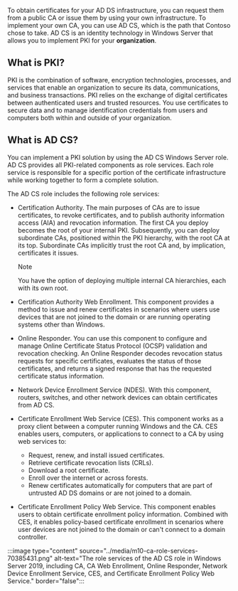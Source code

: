 
To obtain certificates for your AD DS infrastructure, you can request them from a public CA or issue them by using your own infrastructure. To implement your own CA, you can use AD CS, which is the path that Contoso chose to take. AD CS is an identity technology in Windows Server that allows you to implement PKI for your **organization**.

## What is PKI?

PKI is the combination of software, encryption technologies, processes, and services that enable an organization to secure its data, communications, and business transactions. PKI relies on the exchange of digital certificates between authenticated users and trusted resources. You use certificates to secure data and to manage identification credentials from users and computers both within and outside of your organization.

## What is AD CS?

You can implement a PKI solution by using the AD CS Windows Server role. AD CS provides all PKI-related components as role services. Each role service is responsible for a specific portion of the certificate infrastructure while working together to form a complete solution.

The AD CS role includes the following role services:

- Certification Authority. The main purposes of CAs are to issue certificates, to revoke certificates, and to publish authority information access (AIA) and revocation information. The first CA you deploy becomes the root of your internal PKI. Subsequently, you can deploy subordinate CAs, positioned within the PKI hierarchy, with the root CA at its top. Subordinate CAs implicitly trust the root CA and, by implication, certificates it issues.

   > [!NOTE]
   > You have the option of deploying multiple internal CA hierarchies, each with its own root.

- Certification Authority Web Enrollment. This component provides a method to issue and renew certificates in scenarios where users use devices that are not joined to the domain or are running operating systems other than Windows.
- Online Responder. You can use this component to configure and manage Online Certificate Status Protocol (OCSP) validation and revocation checking. An Online Responder decodes revocation status requests for specific certificates, evaluates the status of those certificates, and returns a signed response that has the requested certificate status information.
- Network Device Enrollment Service (NDES). With this component, routers, switches, and other network devices can obtain certificates from AD CS.
- Certificate Enrollment Web Service (CES). This component works as a proxy client between a computer running Windows and the CA. CES enables users, computers, or applications to connect to a CA by using web services to:
  - Request, renew, and install issued certificates.
  - Retrieve certificate revocation lists (CRLs).
  - Download a root certificate.
  - Enroll over the internet or across forests.
  - Renew certificates automatically for computers that are part of untrusted AD DS domains or are not joined to a domain.
- Certificate Enrollment Policy Web Service. This component enables users to obtain certificate enrollment policy information. Combined with CES, it enables policy-based certificate enrollment in scenarios where user devices are not joined to the domain or can't connect to a domain controller.

:::image type="content" source="../media/m10-ca-role-services-70385431.png" alt-text="The role services of the AD CS role in Windows Server 2019, including CA, CA Web Enrollment, Online Responder, Network Device Enrollment Service, CES, and Certificate Enrollment Policy Web Service." border="false":::
